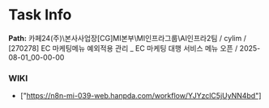 # Task Info

**Path:** 카페24(주)\본사사업장\[CG]MI본부\MI인프라그룹\AI인프라2팀 / cylim / [270278] EC 마케팅메뉴 예외적용 관리 _ EC 마케팅 대행 서비스 메뉴 오픈 / 2025-08-01_00-00-00

### WIKI
- ["https://n8n-mi-039-web.hanpda.com/workflow/YJYzclC5jUyNN4bd"]

